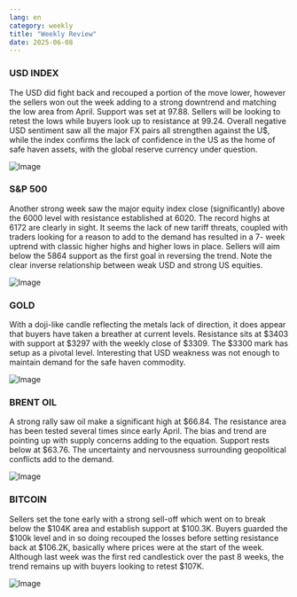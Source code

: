 ```yaml
---
lang: en
category: weekly
title: "Weekly Review"
date: 2025-06-08
---
```


### USD INDEX

The USD did fight back and recouped a portion of the move lower, however the sellers won out the week adding to a strong downtrend and matching the low area from April. Support was set at 97.88. Sellers will be looking to retest the lows while buyers look up to resistance at 99.24. Overall negative USD sentiment saw all the major FX pairs all strengthen against the U$, while the index confirms the lack of confidence in the US as the home of safe haven assets, with the global reserve currency under question.  

![Image](https://markleighedu.github.io/img/Jun-2025/08-Jun-2025/usdindex.jpg)

### S&P 500

Another strong week saw the major equity index close (significantly) above the 6000 level with resistance established at 6020. The record highs at 6172 are clearly in sight. It seems the lack of new tariff threats, coupled with traders looking for a reason to add to the demand has resulted in a 7- week uptrend with classic higher highs and higher lows in place. Sellers will aim below the 5864 support as the first goal in reversing the trend. Note the clear inverse relationship between weak USD and strong US equities.

![Image](https://markleighedu.github.io/img/Jun-2025/08-Jun-2025/sp500.jpg)

### GOLD

With a doji-like candle reflecting the metals lack of direction, it does appear that buyers have taken a breather at current levels. Resistance sits at $3403 with support at $3297 with the weekly close of $3309. The $3300 mark has setup as a pivotal level. Interesting that USD weakness was not enough to maintain demand for the safe haven commodity. 

![Image](https://markleighedu.github.io/img/Jun-2025/08-Jun-2025/gold.jpg)

### BRENT OIL

A strong rally saw oil make a significant high at $66.84. The resistance area has been tested several times since early April. The bias and trend are pointing up with supply concerns adding to the equation. Support rests below at $63.76. The uncertainty and nervousness surrounding geopolitical conflicts add to the demand.  

![Image](https://markleighedu.github.io/img/Jun-2025/08-Jun-2025/brentoil.jpg)

### BITCOIN

Sellers set the tone early with a strong sell-off which went on to break below the $104K area and establish support at $100.3K. Buyers guarded the $100k level and in so doing recouped the losses before setting resistance back at $106.2K, basically where prices were at the start of the week. Although last week was the first red candlestick over the past 8 weeks, the trend remains up with buyers looking to retest $107K. 

![Image](https://markleighedu.github.io/img/Jun-2025/08-Jun-2025/bitcoin.jpg)

